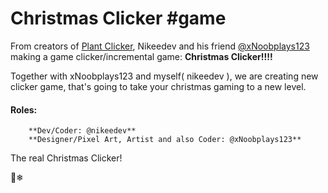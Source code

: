 # Christmas Clicker #game


From creators of [Plant Clicker](https://nikeedev.github.io/plantclicker), Nikeedev and his friend [@xNoobplays123](https://github.com/xNoobplays123) making a game clicker/incremental game: **Christmas Clicker!!!!**

Together with xNoobplays123 and myself( nikeedev ), we are creating new clicker game, that's going to take your christmas gaming to a new level. 

#### Roles: 
        **Dev/Coder: @nikeedev**
        **Designer/Pixel Art, Artist and also Coder: @xNoobplays123**

The real Christmas Clicker!

🎄❄
